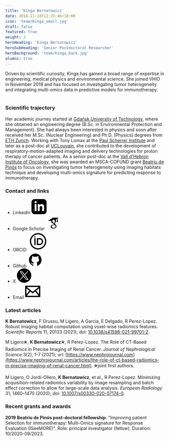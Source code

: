 ```yaml
---
title: 'Kinga Bernatowicz'
date: 2018-11-18T12:33:46+10:00
icon: 'team/Kinga_small.jpg'
draft: false
featured: true
weight: 2
heroHeading: 'Kinga Bernatowicz'
heroSubHeading: 'Senior Postdoctoral Researcher'
heroBackground: 'team/kinga_back.jpg'
alumni: true
---
```

Driven by scientific curiosity, Kinga has gained a broad range of expertise in engineering, medical physics and environmental science. She joined VHIO in November 2019 and has focused on investigating tumor heterogeneity and integrating multi-omics data in predictive models for immunotherapy.
&nbsp;&nbsp;&nbsp;&nbsp;&nbsp;&nbsp;&nbsp;

### Scientific trajectory

Her academic journey started at [Gdańsk University of Technology](https://pg.edu.pl/en), where she obtained an engineering degree (B.Sc. in Environmental Protection and Management). She had always been interested in physics and soon after received her M.Sc. (Nuclear Engineering) and Ph.D. (Physics) degrees from [ETH Zurich](https://ethz.ch). Working with Tony Lomax at the [Paul Scherrer Institute](https://psi.ch) and later as a post-doc at [UCLouvain](https://uclouvain.be), she contributed to the development of respiratory-motion-adapted imaging and delivery technologies for proton therapy of cancer patients. As a senior post-doc at the [Vall d'Hebron Institute of Oncology](https://www.vhio.net/), she was awarded an MSCA-COFUND grant [Beatriu de Pinós](https://agaur.gencat.cat/en/Beatriu-de-Pinos/postdocs-bp/coneix-els-postdocs-bp/ciencies-mediques-i-de-la-salut/) to focus on investigating tumor heterogeneity using imaging habitats technique and developing multi-omics signature for predicting response to immunotherapy. 

### Contact and links

- LinkedIn [![profile](/social/linkedin.svg)](https://www.linkedin.com/in/kinga-bernatowicz-8091b2a6/)
- Google Scholar [![profile](/social/google-scholar.svg)](https://scholar.google.com/citations?user=HEZMC90AAAAJ&hl=en)
- ORCID [![profile](/social/orcid.svg)](https://orcid.org/0000-0001-9166-1709)
- Github [![profile](/social/github.svg)](https://github.com/kingaber) 
- X [![profile](/social/x.svg)](https://twitter.com/KingaBarcelona)
- Email [![profile](/social/mail.svg)](mailto:kbernatowicz@vhio.net)

### Latest articles

**K Bernatowicz**, F Grussu, M Ligero, A Garcia, E Delgado, R Perez-Lopez. Robust imaging habitat computation using voxel-wise radiomics features. _Scientific Reports_ 11, 20133 (2021); doi: [10.1038/s41598-021-99701-2](https://doi.org/10.1038/s41598-021-99701-2).


M Ligero&#128945;, **K Bernatowicz**&#128945;, R Perez-Lopez. The Role of CT-Based Radiomics in Precise Imaging of Renal Cancer. _Journal of Nephrological Science_ 3(2), 1-7 (2021); url: [https://www.nephrojournal.com](https://www.nephrojournal.com/articles/the-role-of-ct-based-radiomics-in-precise-imaging-of-renal-cancer.html). &#128945;joint first authors.


M Ligero, O Jordi-Ollero, **K Bernatowicz**, et al., R Perez-Lopez. Minimizing acquisition-related radiomics variability by image resampling and batch effect correction to allow for large-scale data analysis. _European Radiology_ 31, 1460–1470 (2020); doi: [10.1007/s00330-020-07174-0](https://doi.org/10.1007/s00330-020-07174-0).



### Recent grants and awards

**2019 Beatriu de Pinós post-doctoral fellowship**. "Improving patient Selection for immunotherapy: Multi-Omics signature for Response Evaluation (ISeeMORE)". Role: principal investigator (fellow). Duration: 10/2020-09/2023.

